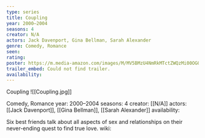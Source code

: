 ```yaml
---
type: series
title: Coupling
year: 2000–2004
seasons: 4
creator: N/A
actors: Jack Davenport, Gina Bellman, Sarah Alexander
genre: Comedy, Romance
seen:
rating: 
poster: https://m.media-amazon.com/images/M/MV5BMzU4NmRkMTctZWQzMi00OGQwLWFjZGEtMTRlZGNmMDdhOGYzXkEyXkFqcGdeQXVyMTA0MTM5NjI2._V1_SX300.jpg
trailer_embed: Could not find trailer.
availability:
---
```

Coupling
![[Coupling.jpg]]

Comedy, Romance
year: 2000–2004
seasons: 4
creator: [[N/A]]
actors: [[Jack Davenport]], [[Gina Bellman]], [[Sarah Alexander]]
availability:

Six best friends talk about all aspects of sex and relationships on their never-ending quest to find true love.
wiki: 


